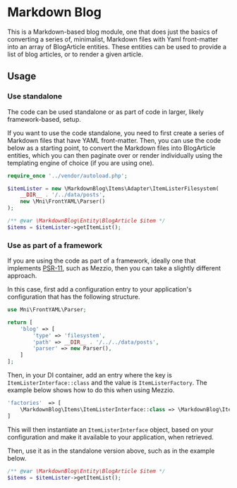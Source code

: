 # Markdown Blog

This is a Markdown-based blog module, one that does just the basics of converting a series of, minimalist, Markdown files with Yaml front-matter into an array of BlogArticle entities. 
These entities can be used to provide a list of blog articles, or to render a given article.

## Usage

### Use standalone

The code can be used standalone or as part of code in larger, likely framework-based, setup.

If you want to use the code standalone, you need to first create a series of Markdown files that have YAML front-matter. 
Then, you can use the code below as a starting point, to convert the Markdown files into BlogArticle entities, which you can then paginate over or render individually using the templating engine of choice (if you are using one).

```php
require_once '../vendor/autoload.php';

$itemLister = new \MarkdownBlog\Items\Adapter\ItemListerFilesystem(
    __DIR__ . '/../data/posts',
    new \Mni\FrontYAML\Parser()
);

/** @var \MarkdownBlog\Entity\BlogArticle $item */
$items = $itemLister->getItemList();
```

### Use as part of a framework

If you are using the code as part of a framework, ideally one that implements [PSR-11](https://www.php-fig.org/psr/psr-11/), such as Mezzio, then you can take a slightly different approach.

In this case, first add a configuration entry to your application's configuration that has the following structure.

```php
use Mni\FrontYAML\Parser;

return [
    'blog' => [
        'type' => 'filesystem',
        'path' => __DIR__ . '/../../data/posts',
        'parser' => new Parser(),
    ]
];
```

Then, in your DI container, add an entry where the key is `ItemListerInterface::class` and the value is `ItemListerFactory`. 
The example below shows how to do this when using Mezzio.

```php
'factories'  => [
    \MarkdownBlog\Items\ItemListerInterface::class => \MarkdownBlog\Items\ItemListerFactory::class,
]
```

This will then instantiate an `ItemListerInterface` object, based on your configuration and make it available to your application, when retrieved.

Then, use it as in the standalone version above, such as in the example below.

```php
/** @var \MarkdownBlog\Entity\BlogArticle $item */
$items = $itemLister->getItemList();
```
